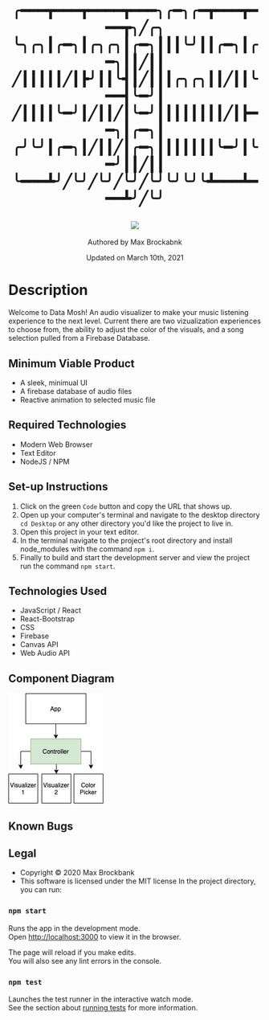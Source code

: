 <h1 align="center">  

╭━━━┳━━━┳━━━━┳━━━╮╭━╮╭━┳━━━┳━━━┳╮╱╭╮
╰╮╭╮┃╭━╮┃╭╮╭╮┃╭━╮┃┃┃╰╯┃┃╭━╮┃╭━╮┃┃╱┃┃
╱┃┃┃┃┃╱┃┣╯┃┃╰┫┃╱┃┃┃╭╮╭╮┃┃╱┃┃╰━━┫╰━╯┃
╱┃┃┃┃╰━╯┃╱┃┃╱┃╰━╯┃┃┃┃┃┃┃┃╱┃┣━━╮┃╭━╮┃
╭╯╰╯┃╭━╮┃╱┃┃╱┃╭━╮┃┃┃┃┃┃┃╰━╯┃╰━╯┃┃╱┃┃
╰━━━┻╯╱╰╯╱╰╯╱╰╯╱╰╯╰╯╰╯╰┻━━━┻━━━┻╯╱╰╯

</h1>
<div align="center">
<img src="https://github.com/MaxBrockbank.png" width="200px" height="auto" >
</div>
<p align="center">Authored by Max Brockabnk</p>
<p align="center">Updated on March 10th, 2021</p>

# Description

Welcome to Data Mosh! An audio visualizer to make your music listening experience to the next level. Current there are two vizualization experiences to choose from, the ability to adjust the color of the visuals, and a song selection pulled from a Firebase Database.



## Minimum Viable Product
* A sleek, minimual UI
* A firebase database of audio files
* Reactive animation to selected music file


## Required Technologies
* Modern Web Browser
* Text Editor
* NodeJS / NPM

## Set-up Instructions
1. Click on the green `Code` button and copy the URL that shows up.
2. Open up your computer's terminal and navigate to the desktop directory `cd Desktop` or any other directory you'd like the project to live in. 
3. Open this project in your text editor.
4. In the terminal navigate to the project's root directory and install node_modules with the command `npm i`.
5. Finally to build and start the development server and view the project run the command `npm start`.

## Technologies Used
* JavaScript / React
* React-Bootstrap
* CSS
* Firebase 
* Canvas API
* Web Audio API

## Component Diagram
<img src="READMEAssets/componentDiagram.jpg" alt="Data Mosh Component Diagram">

## Known Bugs

## Legal
* Copyright © 2020 Max Brockbank
* This software is licensed under the MIT license
In the project directory, you can run:

### `npm start`

Runs the app in the development mode.\
Open [http://localhost:3000](http://localhost:3000) to view it in the browser.

The page will reload if you make edits.\
You will also see any lint errors in the console.

### `npm test`

Launches the test runner in the interactive watch mode.\
See the section about [running tests](https://facebook.github.io/create-react-app/docs/running-tests) for more information.

